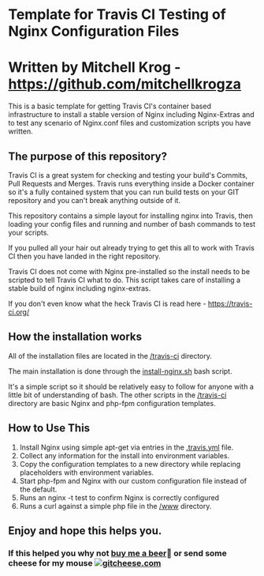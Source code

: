 # Template for Travis CI Testing of Nginx Configuration Files
# Written by Mitchell Krog - https://github.com/mitchellkrogza

This is a basic template for getting Travis CI's container based infrastructure to install a stable version of Nginx including Nginx-Extras and to test any scenario of Nginx.conf files and customization scripts you have written.

## The purpose of this repository?

Travis CI is a great system for checking and testing your build's Commits, Pull Requests and Merges. Travis runs everything inside a Docker container so it's a fully contained system that you can run build tests on your GIT repository and you can't break anything outside of it.

This repository contains a simple layout for installing nginx into Travis, then loading your config files and running and number of bash commands to test your scripts.

If you pulled all your hair out already trying to get this all to work with Travis CI then you have landed in the right repository.

Travis CI does not come with Nginx pre-installed so the install needs to be scripted to tell Travis CI what to do. This script takes care of installing a stable build of nginx including nginx-extras.

If you don't even know what the heck Travis CI is read here - https://travis-ci.org/

## How the installation works

All of the installation files are located in the [/travis-ci](./travis-ci) directory. 

The main installation is done through the [install-nginx.sh](./travis/install-nginx.sh) bash script. 

It's a simple script so it should be relatively easy to follow for anyone with a little bit of understanding of bash. The other scripts in the [/travis-ci](./travis-ci) directory are basic Nginx and php-fpm configuration templates. 

## How to Use This

1. Install Nginx using simple apt-get via entries in the [.travis.yml](./.travis.yml) file.
2. Collect any information for the install into environment variables.
3. Copy the configuration templates to a new directory while replacing placeholders with environment variables.
4. Start php-fpm and Nginx with our custom configuration file instead of the default.
5. Runs an nginx -t test to confirm Nginx is correctly configured
6. Runs a curl against a simple php file in the [/www](./www) directory.

## Enjoy and hope this helps you. 

### If this helped you why not [buy me a beer](https://www.paypal.com/cgi-bin/webscr?cmd=_s-xclick&hosted_button_id=LLMZTZLV8BKW4):beer: or send some cheese for my mouse [![gitcheese.com](https://api.gitcheese.com/v1/projects/f5e60319-7e9b-4cbc-b27a-fa08ac1b2f29/badges)](https://www.gitcheese.com/app/#/projects/f5e60319-7e9b-4cbc-b27a-fa08ac1b2f29/pledges/create)

